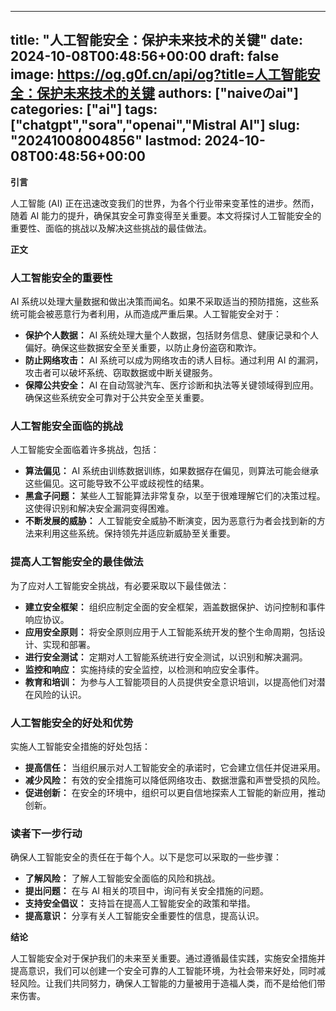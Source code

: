 
---
title: "人工智能安全：保护未来技术的关键"
date: 2024-10-08T00:48:56+00:00
draft: false
image: https://og.g0f.cn/api/og?title=人工智能安全：保护未来技术的关键
authors: ["naiveのai"]
categories: ["ai"]
tags: ["chatgpt","sora","openai","Mistral AI"]
slug: "20241008004856"
lastmod: 2024-10-08T00:48:56+00:00
---
**引言**

人工智能 (AI) 正在迅速改变我们的世界，为各个行业带来变革性的进步。然而，随着 AI 能力的提升，确保其安全可靠变得至关重要。本文将探讨人工智能安全的重要性、面临的挑战以及解决这些挑战的最佳做法。

**正文**

### 人工智能安全的重要性

AI 系统以处理大量数据和做出决策而闻名。如果不采取适当的预防措施，这些系统可能会被恶意行为者利用，从而造成严重后果。人工智能安全对于：

- **保护个人数据：** AI 系统处理大量个人数据，包括财务信息、健康记录和个人偏好。确保这些数据安全至关重要，以防止身份盗窃和欺诈。
- **防止网络攻击：** AI 系统可以成为网络攻击的诱人目标。通过利用 AI 的漏洞，攻击者可以破坏系统、窃取数据或中断关键服务。
- **保障公共安全：** AI 在自动驾驶汽车、医疗诊断和执法等关键领域得到应用。确保这些系统安全可靠对于公共安全至关重要。

### 人工智能安全面临的挑战

人工智能安全面临着许多挑战，包括：

- **算法偏见：** AI 系统由训练数据训练，如果数据存在偏见，则算法可能会继承这些偏见。这可能导致不公平或歧视性的结果。
- **黑盒子问题：** 某些人工智能算法非常复杂，以至于很难理解它们的决策过程。这使得识别和解决安全漏洞变得困难。
- **不断发展的威胁：** 人工智能安全威胁不断演变，因为恶意行为者会找到新的方法来利用这些系统。保持领先并适应新威胁至关重要。

### 提高人工智能安全的最佳做法

为了应对人工智能安全挑战，有必要采取以下最佳做法：

- **建立安全框架：** 组织应制定全面的安全框架，涵盖数据保护、访问控制和事件响应协议。
- **应用安全原则：** 将安全原则应用于人工智能系统开发的整个生命周期，包括设计、实现和部署。
- **进行安全测试：** 定期对人工智能系统进行安全测试，以识别和解决漏洞。
- **监控和响应：** 实施持续的安全监控，以检测和响应安全事件。
- **教育和培训：** 为参与人工智能项目的人员提供安全意识培训，以提高他们对潜在风险的认识。

### 人工智能安全的好处和优势

实施人工智能安全措施的好处包括：

- **提高信任：** 当组织展示对人工智能安全的承诺时，它会建立信任并促进采用。
- **减少风险：** 有效的安全措施可以降低网络攻击、数据泄露和声誉受损的风险。
- **促进创新：** 在安全的环境中，组织可以更自信地探索人工智能的新应用，推动创新。

### 读者下一步行动

确保人工智能安全的责任在于每个人。以下是您可以采取的一些步骤：

- **了解风险：** 了解人工智能安全面临的风险和挑战。
- **提出问题：** 在与 AI 相关的项目中，询问有关安全措施的问题。
- **支持安全倡议：** 支持旨在提高人工智能安全的政策和举措。
- **提高意识：** 分享有关人工智能安全重要性的信息，提高认识。

**结论**

人工智能安全对于保护我们的未来至关重要。通过遵循最佳实践，实施安全措施并提高意识，我们可以创建一个安全可靠的人工智能环境，为社会带来好处，同时减轻风险。让我们共同努力，确保人工智能的力量被用于造福人类，而不是给他们带来伤害。